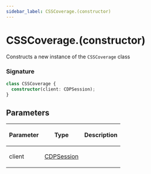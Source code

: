 ```yaml
---
sidebar_label: CSSCoverage.(constructor)
---
```


# CSSCoverage.(constructor)

Constructs a new instance of the `CSSCoverage` class

### Signature

```typescript
class CSSCoverage {
  constructor(client: CDPSession);
}
```

## Parameters

<table><thead><tr><th>

Parameter

</th><th>

Type

</th><th>

Description

</th></tr></thead>
<tbody><tr><td>

client

</td><td>

[CDPSession](./puppeteer.cdpsession.md)

</td><td>

</td></tr>
</tbody></table>

